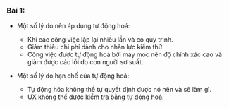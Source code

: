 ### Bài 1:

- Một số lý do nên áp dụng tự động hoá:
    + Khi các công việc lặp lại nhiều lần và có quy trình.
    + Giảm thiểu chi phí dành cho nhân lực kiểm thử.
    + Công việc được tự động hoá bởi máy móc nên độ chính xác cao và giảm được các lỗi do con người sơ suất.
    
- Một số lý do hạn chế của tự động hoá:
    + Tự động hóa không thể tự quyết định được nó nên và sẽ làm gì.
    + UX không thể được kiểm tra bằng tự động hoá.

